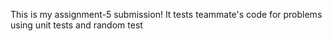 This is my assignment-5 submission!
It tests teammate's code for problems using unit tests and random test
